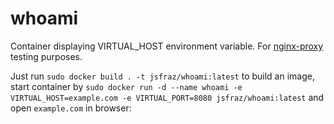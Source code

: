 # whoami

Container displaying VIRTUAL_HOST environment variable. For [nginx-proxy](https://github.com/nginx-proxy/nginx-proxy) testing purposes.

Just run `sudo docker build . -t jsfraz/whoami:latest` to build an image, start container by `sudo docker run -d --name whoami -e VIRTUAL_HOST=example.com -e VIRTUAL_PORT=8080 jsfraz/whoami:latest` and open `example.com` in browser:

